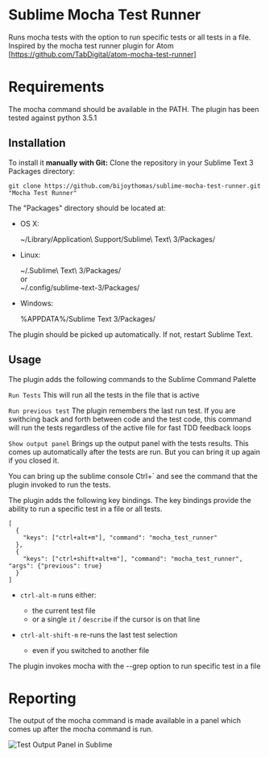 Sublime Mocha Test Runner
=========================
Runs mocha tests with the option to run specific tests or all tests in a file.
Inspired by the mocha test runner plugin for Atom [https://github.com/TabDigital/atom-mocha-test-runner]

Requirements
============
The mocha command should be available in the PATH. The plugin has been tested against python 3.5.1

Installation
------------
To install it **manually with Git:** Clone the repository in your Sublime Text 3 Packages directory:

    git clone https://github.com/bijoythomas/sublime-mocha-test-runner.git "Mocha Test Runner"


The "Packages" directory should be located at:

* OS X:

    ~/Library/Application\ Support/Sublime\ Text\ 3/Packages/

* Linux:

    ~/.Sublime\ Text\ 3/Packages/  
    or  
    ~/.config/sublime-text-3/Packages/

* Windows:

    %APPDATA%/Sublime Text 3/Packages/


The plugin should be picked up automatically. If not, restart Sublime Text.

Usage
-----
The plugin adds the following commands to the Sublime Command Palette

```Run Tests```
This will run all the tests in the file that is active

```Run previous test```
The plugin remembers the last run test. If you are swithcing back and forth between code and the test code, this command will run the tests regardless of the active file for fast TDD feedback loops

```Show output panel```
Brings up the output panel with the tests results. This comes up automatically after the tests are run. But you can bring it up again if you closed it.

You can bring up the sublime console Ctrl+` and see the command that the plugin invoked to run the tests.

The plugin adds the following key bindings. The key bindings provide the ability to run a specific test in a file or all tests.

```
[
  {
    "keys": ["ctrl+alt+m"], "command": "mocha_test_runner"
  },
  {
    "keys": ["ctrl+shift+alt+m"], "command": "mocha_test_runner", "args": {"previous": true}
  }
]
```

- `ctrl-alt-m` runs either:
  - the current test file
  - or a single `it` / `describe` if the cursor is on that line

- `ctrl-alt-shift-m` re-runs the last test selection
  - even if you switched to another file

The plugin invokes mocha with the --grep option to run specific test in a file

Reporting
=========
The output of the mocha command is made available in a panel which comes up after the mocha command is run.

![Test Output Panel in Sublime](https://github.com/bijoythomas/sublime-mocha-test-runner/blob/master/output_panel.png)
